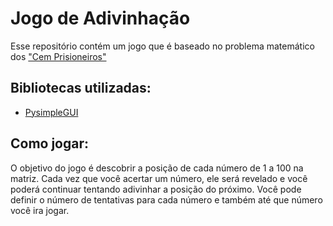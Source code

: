 # Jogo de Adivinhação

Esse repositório contém um jogo que é baseado no problema matemático dos ["Cem Prisioneiros"](https://webpages.ciencias.ulisboa.pt/~pmduarte/Problems/prision_2.pdf)


## Bibliotecas utilizadas:

- [PysimpleGUI](https://pypi.org/project/PySimpleGUI/)

## Como jogar:

O objetivo do jogo é descobrir a posição de cada número de 1 a 100 na matriz. Cada vez que você acertar um número, ele será revelado e você poderá continuar tentando adivinhar a posição do próximo. Você pode definir o número de tentativas para cada número e também até que número você ira jogar.